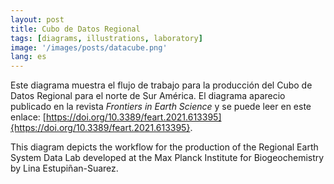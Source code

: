```yaml
---
layout: post
title: Cubo de Datos Regional			
tags: [diagrams, illustrations, laboratory]
image: '/images/posts/datacube.png'
lang: es
---
```


Este diagrama muestra el flujo de trabajo para la producción del Cubo de Datos Regional para el norte de Sur América. 
El diagrama aparecio publicado en la revista *Frontiers in Earth Science* y se puede leer en este enlace: [https://doi.org/10.3389/feart.2021.613395]{https://doi.org/10.3389/feart.2021.613395}.

This diagram depicts the workflow for the production of the Regional Earth System Data Lab developed at the Max Planck Institute for Biogeochemistry by Lina Estupiñan-Suarez.

